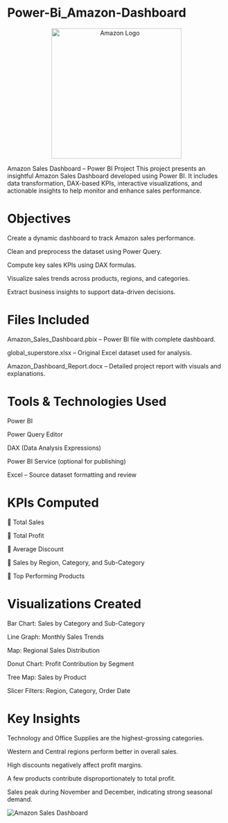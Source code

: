 # Power-Bi_Amazon-Dashboard
<p align="center">
  <img src="https://upload.wikimedia.org/wikipedia/commons/a/a9/Amazon_logo.svg" alt="Amazon Logo" width="300"/>
</p>
Amazon Sales Dashboard – Power BI Project
This project presents an insightful Amazon Sales Dashboard developed using Power BI. It includes data transformation, DAX-based KPIs, interactive visualizations, and actionable insights to help monitor and enhance sales performance.

# Objectives
Create a dynamic dashboard to track Amazon sales performance.

Clean and preprocess the dataset using Power Query.

Compute key sales KPIs using DAX formulas.

Visualize sales trends across products, regions, and categories.

Extract business insights to support data-driven decisions.

# Files Included
Amazon_Sales_Dashboard.pbix – Power BI file with complete dashboard.

global_superstore.xlsx – Original Excel dataset used for analysis.

Amazon_Dashboard_Report.docx – Detailed project report with visuals and explanations.

# Tools & Technologies Used
Power BI

Power Query Editor

DAX (Data Analysis Expressions)

Power BI Service (optional for publishing)

Excel – Source dataset formatting and review

# KPIs Computed
🔸 Total Sales

🔸 Total Profit

🔸 Average Discount

🔸 Sales by Region, Category, and Sub-Category

🔸 Top Performing Products

# Visualizations Created
Bar Chart: Sales by Category and Sub-Category

Line Graph: Monthly Sales Trends

Map: Regional Sales Distribution

Donut Chart: Profit Contribution by Segment

Tree Map: Sales by Product

Slicer Filters: Region, Category, Order Date

# Key Insights
Technology and Office Supplies are the highest-grossing categories.

Western and Central regions perform better in overall sales.

High discounts negatively affect profit margins.

A few products contribute disproportionately to total profit.

Sales peak during November and December, indicating strong seasonal demand.

![Amazon Sales Dashboard](https://raw.githubusercontent.com/NishGitMittal2003/amazon-sales-dashboard/main/Screenshot_power_bi_1.png)

